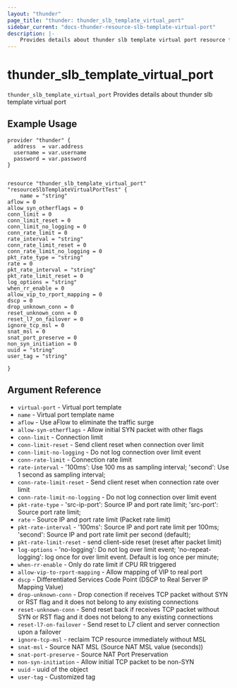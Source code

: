 ```yaml
---
layout: "thunder"
page_title: "thunder: thunder_slb_template_virtual_port"
sidebar_current: "docs-thunder-resource-slb-template-virtual-port"
description: |-
    Provides details about thunder slb template virtual port resource for A10
---
```


# thunder\_slb\_template\_virtual\_port

`thunder_slb_template_virtual_port` Provides details about thunder slb template virtual port
## Example Usage


```hcl
provider "thunder" {
  address  = var.address
  username = var.username
  password = var.password
}


resource "thunder_slb_template_virtual_port" "resourceSlbTemplateVirtualPortTest" {
	name = "string"
aflow = 0
allow_syn_otherflags = 0
conn_limit = 0
conn_limit_reset = 0
conn_limit_no_logging = 0
conn_rate_limit = 0
rate_interval = "string"
conn_rate_limit_reset = 0
conn_rate_limit_no_logging = 0
pkt_rate_type = "string"
rate = 0
pkt_rate_interval = "string"
pkt_rate_limit_reset = 0
log_options = "string"
when_rr_enable = 0
allow_vip_to_rport_mapping = 0
dscp = 0
drop_unknown_conn = 0
reset_unknown_conn = 0
reset_l7_on_failover = 0
ignore_tcp_msl = 0
snat_msl = 0
snat_port_preserve = 0
non_syn_initiation = 0
uuid = "string"
user_tag = "string"
 
}

```

## Argument Reference

* `virtual-port` - Virtual port template
* `name` - Virtual port template name
* `aflow` - Use aFlow to eliminate the traffic surge
* `allow-syn-otherflags` - Allow initial SYN packet with other flags
* `conn-limit` - Connection limit
* `conn-limit-reset` - Send client reset when connection over limit
* `conn-limit-no-logging` - Do not log connection over limit event
* `conn-rate-limit` - Connection rate limit
* `rate-interval` - '100ms': Use 100 ms as sampling interval; 'second': Use 1 second as sampling interval;
* `conn-rate-limit-reset` - Send client reset when connection rate over limit
* `conn-rate-limit-no-logging` - Do not log connection over limit event
* `pkt-rate-type` - 'src-ip-port': Source IP and port rate limit; 'src-port': Source port rate limit;
* `rate` - Source IP and port rate limit (Packet rate limit)
* `pkt-rate-interval` - '100ms': Source IP and port rate limit per 100ms; 'second': Source IP and port rate limit per second (default);
* `pkt-rate-limit-reset` - send client-side reset (reset after packet limit)
* `log-options` - 'no-logging': Do not log over limit event; 'no-repeat-logging': log once for over limit event. Default is log once per minute;
* `when-rr-enable` - Only do rate limit if CPU RR triggered
* `allow-vip-to-rport-mapping` - Allow mapping of VIP to real port
* `dscp` - Differentiated Services Code Point (DSCP to Real Server IP Mapping Value)
* `drop-unknown-conn` - Drop conection if receives TCP packet without SYN or RST flag and it does not belong to any existing connections
* `reset-unknown-conn` - Send reset back if receives TCP packet without SYN or RST flag and it does not belong to any existing connections
* `reset-l7-on-failover` - Send reset to L7 client and server connection upon a failover
* `ignore-tcp-msl` - reclaim TCP resource immediately without MSL
* `snat-msl` - Source NAT MSL (Source NAT MSL value (seconds))
* `snat-port-preserve` - Source NAT Port Preservation
* `non-syn-initiation` - Allow initial TCP packet to be non-SYN
* `uuid` - uuid of the object
* `user-tag` - Customized tag

